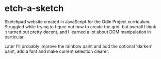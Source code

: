 # etch-a-sketch

Sketchpad website created in JavaScript for the Odin Project curriculum. Struggled while trying to figure out how to create the grid, but overall I think it turned out pretty decent, and I learned a lot about DOM manipulation in particular.

Later I'll probably improve the rainbow paint and add the optional 'darken' paint, add a font and make current selection clearer.
